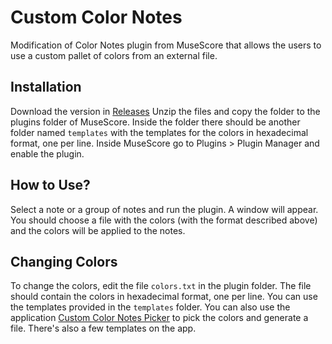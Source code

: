 # Custom Color Notes

Modification of Color Notes plugin from MuseScore that allows the users to use a custom pallet of colors from an external file.

## Installation
Download the version in [Releases](https://github.com/diogoocruz/CustomColorNotes/releases)
Unzip the files and copy the folder to the plugins folder of MuseScore.
Inside the folder there should be another folder named `templates` with the templates for the colors in hexadecimal format, one per line.
Inside MuseScore go to Plugins > Plugin Manager and enable the plugin.


## How to Use?
Select a note or a group of notes and run the plugin. A window will appear. You should choose a file with the colors (with the format described above) and the colors will be applied to the notes.

## Changing Colors
To change the colors, edit the file `colors.txt` in the plugin folder. The file should contain the colors in hexadecimal format, one per line. You can use the templates provided in the `templates` folder.
You can also use the application [Custom Color Notes Picker](https://customcolornotespicker.streamlit.app/) to pick the colors and generate a file. There's also a few templates on the app.
